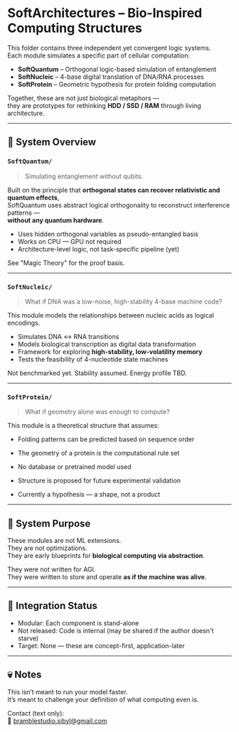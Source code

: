 # SoftArchitectures – Bio-Inspired Computing Structures

This folder contains three independent yet convergent logic systems.  
Each module simulates a specific part of cellular computation:

- **SoftQuantum** – Orthogonal logic-based simulation of entanglement
- **SoftNucleic** – 4-base digital translation of DNA/RNA processes
- **SoftProtein** – Geometric hypothesis for protein folding computation

Together, these are not just biological metaphors —  
they are prototypes for rethinking **HDD / SSD / RAM** through living architecture.

---

## 🧠 System Overview

### `SoftQuantum/`

> Simulating entanglement without qubits.

Built on the principle that **orthogonal states can recover relativistic and quantum effects**,  
SoftQuantum uses abstract logical orthogonality to reconstruct interference patterns —  
**without any quantum hardware**.

- Uses hidden orthogonal variables as pseudo-entangled basis  
- Works on CPU — GPU not required  
- Architecture-level logic, not task-specific pipeline (yet)

See "Magic Theory" for the proof basis.

---

### `SoftNucleic/`

> What if DNA was a low-noise, high-stability 4-base machine code?

This module models the relationships between nucleic acids as logical encodings.  
- Simulates DNA ↔ RNA transitions  
- Models biological transcription as digital data transformation  
- Framework for exploring **high-stability, low-volatility memory**  
- Tests the feasibility of 4-nucleotide state machines

Not benchmarked yet. Stability assumed. Energy profile TBD.

---

### `SoftProtein/`

> What if geometry alone was enough to compute?

This module is a theoretical structure that assumes:
- Folding patterns can be predicted based on sequence order  
- The geometry of a protein *is* the computational rule set

- No database or pretrained model used  
- Structure is proposed for future experimental validation  
- Currently a hypothesis — a shape, not a product

---

## 🔗 System Purpose

These modules are not ML extensions.  
They are not optimizations.  
They are early blueprints for **biological computing via abstraction**.

They were not written for AGI.  
They were written to store and operate **as if the machine was alive**.

---

## 🧠 Integration Status

- Modular: Each component is stand-alone
- Not released: Code is internal (may be shared if the author doesn't starve)
- Target: None — these are concept-first, application-later

---

## 💀 Notes

This isn’t meant to run your model faster.  
It’s meant to challenge your definition of what computing even is.

Contact (text only):  
📮 bramblestudio.sibyl@gmail.com
